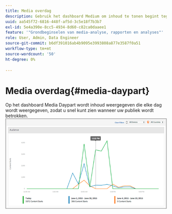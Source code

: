 ```yaml
---
title: Media overdag
description: Gebruik het dashboard Medium om inhoud te tonen begint tegen tijd van dag en analyseert wanneer uw publiek betrokken is.
uuid: aa545f72-6816-448f-af5d-3c5e18f7b3b7
exl-id: 5e4a390e-8cc5-4934-8d60-c82ca0daaee1
feature: '"Grondbeginselen van media-analyse, rapporten en analyses"'
role: User, Admin, Data Engineer
source-git-commit: b6df391016ab4b9095e3993808a877e3587f0a51
workflow-type: tm+mt
source-wordcount: '50'
ht-degree: 0%

---
```


# Media overdag{#media-daypart}

Op het dashboard Media Daypart wordt inhoud weergegeven die elke dag wordt weergegeven, zodat u snel kunt zien wanneer uw publiek wordt betrokken.  ![](assets/video-daypart-report.png)
